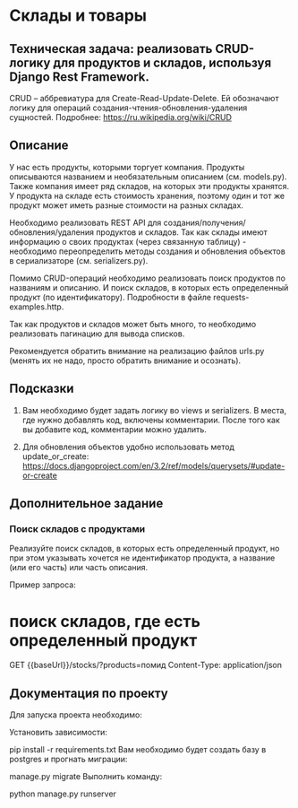 # Склады и товары
## Техническая задача: реализовать CRUD-логику для продуктов и складов, используя Django Rest Framework.
CRUD – аббревиатура для Create-Read-Update-Delete. Ей обозначают логику для операций создания-чтения-обновления-удаления сущностей. Подробнее: https://ru.wikipedia.org/wiki/CRUD

## Описание
У нас есть продукты, которыми торгует компания. Продукты описываются названием и необязательным описанием (см. models.py). Также компания имеет ряд складов, на которых эти продукты хранятся. У продукта на складе есть стоимость хранения, поэтому один и тот же продукт может иметь разные стоимости на разных складах.

Необходимо реализовать REST API для создания/получения/обновления/удаления продуктов и складов. Так как склады имеют информацию о своих продуктах (через связанную таблицу) - необходимо переопределить методы создания и обновления объектов в сериализаторе (см. serializers.py).

Помимо CRUD-операций необходимо реализовать поиск продуктов по названиям и описанию. И поиск складов, в которых есть определенный продукт (по идентификатору). Подробности в файле requests-examples.http.

Так как продуктов и складов может быть много, то необходимо реализовать пагинацию для вывода списков.

Рекомендуется обратить внимание на реализацию файлов urls.py (менять их не надо, просто обратить внимание и осознать).

## Подсказки
1. Вам необходимо будет задать логику во views и serializers. В места, где нужно добавлять код, включены комментарии. После того как вы добавите код, комментарии можно удалить.

2. Для обновления объектов удобно использовать метод update_or_create: https://docs.djangoproject.com/en/3.2/ref/models/querysets/#update-or-create

## Дополнительное задание
### Поиск складов с продуктами
Реализуйте поиск складов, в которых есть определенный продукт, но при этом указывать хочется не идентификатор продукта, а название (или его часть) или часть описания.

Пример запроса:

# поиск складов, где есть определенный продукт
GET {{baseUrl}}/stocks/?products=помид
Content-Type: application/json
## Документация по проекту
Для запуска проекта необходимо:

Установить зависимости:

pip install -r requirements.txt
Вам необходимо будет создать базу в postgres и прогнать миграции:

manage.py migrate
Выполнить команду:

python manage.py runserver